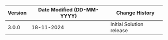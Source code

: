 | **Version** | **Date Modified (DD-MM-YYYY)** | **Change History**                          |
|-------------|--------------------------------|---------------------------------------------|
| 3.0.0       | 18-11-2024                     | Initial Solution release
